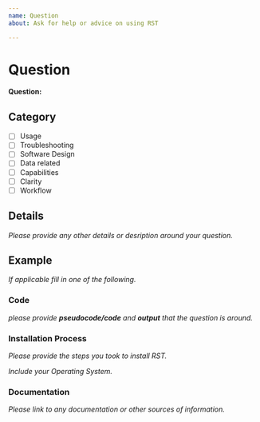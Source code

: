 ```yaml
---
name: Question
about: Ask for help or advice on using RST

---
```


# Question

**Question:**

## Category

- [ ] Usage 
- [ ] Troubleshooting
- [ ] Software Design
- [ ] Data related
- [ ] Capabilities
- [ ] Clarity 
- [ ] Workflow

## Details

*Please provide any other details or desription around your question.*

## Example  

*If applicable fill in one of the following.*

### Code

*please provide **pseudocode/code** and **output** that the question is around.*

### Installation Process 

*Please provide the steps you took to install RST.*

*Include your Operating System.* 

### Documentation

*Please link to any documentation or other sources of information.*
